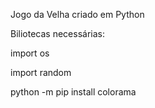 Jogo da Velha criado em Python

Biliotecas necessárias:

import os

import random

python -m pip install colorama
